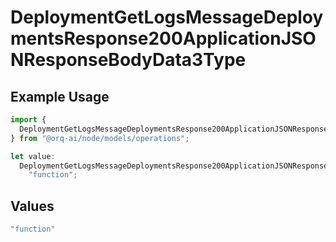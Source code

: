 # DeploymentGetLogsMessageDeploymentsResponse200ApplicationJSONResponseBodyData3Type

## Example Usage

```typescript
import {
  DeploymentGetLogsMessageDeploymentsResponse200ApplicationJSONResponseBodyData3Type,
} from "@orq-ai/node/models/operations";

let value:
  DeploymentGetLogsMessageDeploymentsResponse200ApplicationJSONResponseBodyData3Type =
    "function";
```

## Values

```typescript
"function"
```